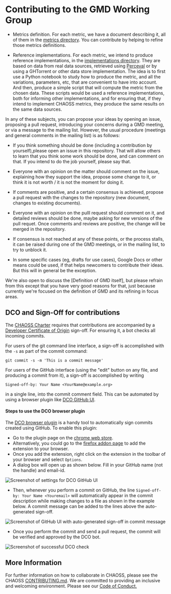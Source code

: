 # Contributing to the GMD Working Group

* Metrics definition. For each metric, we have a document describing it,
all of them in the [metrics directory](metrics).
You can contribute by helping to refine those metrics definitions.

* Reference implementations. For each metric, we intend to produce reference implementations, in the [implementations directory](implementations).
They are based on data from real data sources, retrieved using [Perceval](https://github.com/chaoss/grimirelab-perceval) or by using a GHTorrent or other data store implementation. The idea is to first use a Python notebook to study how to produce the metric, and all the variations, parameters, etc, that are convenient to have into account. And then, produce a simple script that will compute the metric from the chosen data.  These scripts would be used a reference implementations, both for informing other implementations, and for ensuring that, if they intend to implement CHAOSS metrics, they produce the same results
on the same data sources.

In any of these subjects, you can propose your ideas by opening an issue, proposing a pull request, introducing your concerns during a GMD meeting,
or via a message to the mailing list. However, the usual procedure (meetings and general comments in the mailing list) is as follows:

* If you think something should be done (including a contribution by yourself),please open an issue in this repository. That will allow others to learn that
you think some work should be done, and can comment on that. If you intend to do the job yourself, please say that.

* Everyone with an opinion on the matter should comment on the issue, explaining how they support the idea, propose some change to it,
or think it is not worth / it is not the moment for doing it.

* If comments are positive, and a certain consensus is achieved, propose a pull request with the changes to the repository
(new document, changes to existing documents).

* Everyone with an opinion on the pulll request should comment on it, and detailed reviews should be done, maybe asking for new
versions of the pull requet. Once comments and reviews are positive, the change will be merged in the repository.

* If consensus is not reached at any of these points, or the process stalls, it can be raised during one of the GMD meetings,
or in the mailing list, to try to unblock it.

* In some specific cases (eg, drafts for use cases), Google Docs or other means could be used, if that helps newcomers to contribute their ideas.
But this will in general be the exception.

We're also open to discuss the [Definition of GMD itself], but please refrain from this except that you have very good reasons for that,
just because currently we're focused on the definition of GMD and its refining in focus areas.

## DCO and Sign-Off for contributions

The [CHAOSS Charter](https://github.com/chaoss/governance/blob/master/project-charter.md) requires that contributions
are accompanied by a [Developer Certificate of Origin](http://developercertificate.org) sign-off.
For ensuring it, a bot checks all incoming commits.

For users of the git command line interface, a sign-off is accomplished with the `-s` as part of the commit command: 

```
git commit -s -m 'This is a commit message'
```

For users of the GitHub interface (using the "edit" button on any file, and producing a commit from it),
a sign-off is accomplished by writing

```
Signed-off-by: Your Name <YourName@example.org>
```

in a single line, into the commit comment field. This can be automated by using a browser plugin like
[DCO GitHub UI](https://github.com/scottrigby/dco-gh-ui).

#### Steps to use the DCO browser plugin
The  [DCO browser plugin](https://github.com/scottrigby/dco-gh-ui) is a handy tool to automatically sign commits created using GitHub. 
To enable this plugin: 

- Go to the plugin page on the [chrome web store](https://chrome.google.com/webstore/detail/dco-github-ui/onhgmjhnaeipfgacbglaphlmllkpoijo).
- Alternatively, you could go to the [firefox addon page](https://addons.mozilla.org/en-US/firefox/addon/scott-rigby/) to add the extension to your browser.
- Once you add the extension, right click on the extension in the toolbar of your browser and select `Options`. 
- A dialog box will open up as shown below. Fill in your GitHub name (not the handle) and email-id. 

 ![Screenshot of settings for DCO GitHub UI](https://user-images.githubusercontent.com/31214064/55411911-194c8500-5584-11e9-8b56-c8f94b6fa213.png)

- Then, whenever you perform a commit on GitHub, the line `Signed-off-by: Your Name <Youremail>` will automatically appear in the commit description while making changes to a file as shown in the example below. A commit message can be added to the lines above the auto-generated sign-off. 

![Screenshot of GitHub UI with auto-generated sign-off in commit message](https://user-images.githubusercontent.com/31214064/55423206-127d3c80-559b-11e9-9a5e-6300105b8858.png)

- Once you perform the commit and send a pull request, the commit will be verified and approved by the DCO bot. 

 ![Screenshot of successful DCO check](https://user-images.githubusercontent.com/31214064/55415829-5f591700-558b-11e9-93ae-07b0ed432a53.png)


## More Information
For further information on how to collaborate in CHAOSS, please see the CHAOSS [CONTRIBUTING.md](https://github.com/chaoss/governance/blob/master/CONTRIBUTING.md).
We are committed to providing an inclusive and welcoming environment. Please see our [Code of Conduct.](https://github.com/chaoss/governance/blob/master/code-of-conduct.md)

